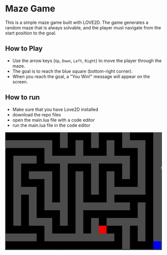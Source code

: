 # Maze Game

This is a simple maze game built with LOVE2D. The game generates a random maze that is always solvable, and the player must navigate from the start position to the goal.

## How to Play

- Use the arrow keys (`Up`, `Down`, `Left`, `Right`) to move the player through the maze.
- The goal is to reach the blue square (bottom-right corner).
- When you reach the goal, a "You Win!" message will appear on the screen.

## How to run
- Make sure that you have Love2D installed
- download the repo files
- open the main.lua file with a code editor
- run the main.lua file in the code editor

![](maze_screenshot.JPG)
